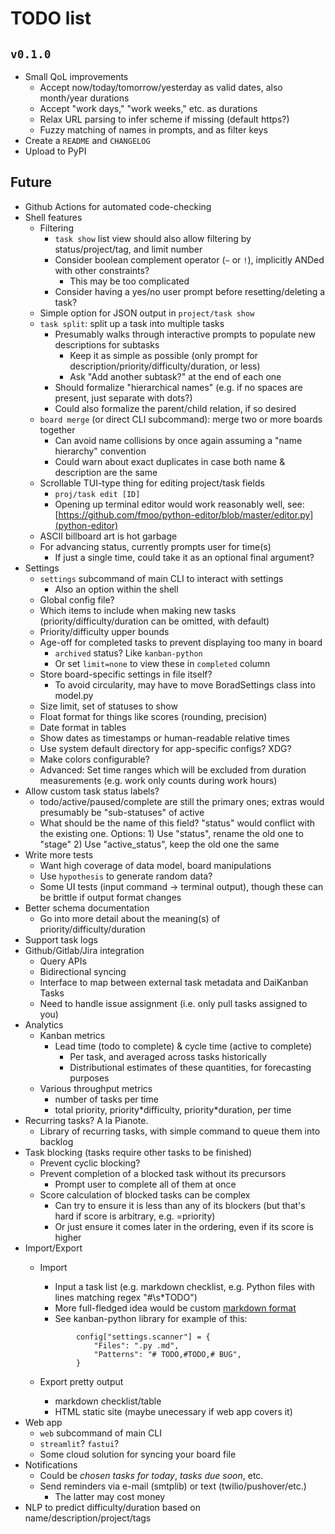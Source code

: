 # TODO list

## `v0.1.0`

- Small QoL improvements
  - Accept now/today/tomorrow/yesterday as valid dates, also month/year durations
  - Accept "work days," "work weeks," etc. as durations
  - Relax URL parsing to infer scheme if missing (default https?)
  - Fuzzy matching of names in prompts, and as filter keys
- Create a `README` and `CHANGELOG`
- Upload to PyPI

## Future

- Github Actions for automated code-checking
- Shell features
  - Filtering
    - `task show` list view should also allow filtering by status/project/tag, and limit number
    - Consider boolean complement operator (`~` or `!`), implicitly ANDed with other constraints?
      - This may be too complicated
    - Consider having a yes/no user prompt before resetting/deleting a task?
  - Simple option for JSON output in `project/task show`
  - `task split`: split up a task into multiple tasks
    - Presumably walks through interactive prompts to populate new descriptions for subtasks
      - Keep it as simple as possible (only prompt for description/priority/difficulty/duration, or less)
      - Ask "Add another subtask?" at the end of each one
    - Should formalize "hierarchical names" (e.g. if no spaces are present, just separate with dots?)
    - Could also formalize the parent/child relation, if so desired
  - `board merge` (or direct CLI subcommand): merge two or more boards together
    - Can avoid name collisions by once again assuming a "name hierarchy" convention
    - Could warn about exact duplicates in case both name & description are the same
  - Scrollable TUI-type thing for editing project/task fields
    - `proj/task edit [ID]`
    - Opening up terminal editor would work reasonably well, see: [https://github.com/fmoo/python-editor/blob/master/editor.py](python-editor)
  - ASCII billboard art is hot garbage
  - For advancing status, currently prompts user for time(s)
    - If just a single time, could take it as an optional final argument?
- Settings
  - `settings` subcommand of main CLI to interact with settings
    - Also an option within the shell
  - Global config file?
  - Which items to include when making new tasks (priority/difficulty/duration can be omitted, with default)
  - Priority/difficulty upper bounds
  - Age-off for completed tasks to prevent displaying too many in board
    - `archived` status? Like `kanban-python`
    - Or set `limit=none` to view these in `completed` column
  - Store board-specific settings in file itself?
    - To avoid circularity, may have to move BoradSettings class into model.py
  - Size limit, set of statuses to show
  - Float format for things like scores (rounding, precision)
  - Date format in tables
  - Show dates as timestamps or human-readable relative times
  - Use system default directory for app-specific configs? XDG?
  - Make colors configurable?
  - Advanced: Set time ranges which will be excluded from duration measurements (e.g. work only counts during work hours)
- Allow custom task status labels?
  - todo/active/paused/complete are still the primary ones; extras would presumably be "sub-statuses" of active
  - What should be the name of this field? "status" would conflict with the existing one. Options:
        1) Use "status", rename the old one to "stage"
        2) Use "active_status", keep the old one the same
- Write more tests
  - Want high coverage of data model, board manipulations
  - Use `hypothesis` to generate random data?
  - Some UI tests (input command -> terminal output), though these can be brittle if output format changes
- Better schema documentation
  - Go into more detail about the meaning(s) of priority/difficulty/duration
- Support task logs
- Github/Gitlab/Jira integration
  - Query APIs
  - Bidirectional syncing
  - Interface to map between external task metadata and DaiKanban Tasks
  - Need to handle issue assignment (i.e. only pull tasks assigned to you)
- Analytics
  - Kanban metrics
    - Lead time (todo to complete) & cycle time (active to complete)
      - Per task, and averaged across tasks historically
      - Distributional estimates of these quantities, for forecasting purposes
  - Various throughput metrics
    - number of tasks per time
    - total priority, priority\*difficulty, priority\*duration, per time
- Recurring tasks? A la Pianote.
  - Library of recurring tasks, with simple command to queue them into backlog
- Task blocking (tasks require other tasks to be finished)
  - Prevent cyclic blocking?
  - Prevent completion of a blocked task without its precursors
    - Prompt user to complete all of them at once
  - Score calculation of blocked tasks can be complex
    - Can try to ensure it is less than any of its blockers (but that's hard if score is arbitrary, e.g. =priority)
    - Or just ensure it comes later in the ordering, even if its score is higher
- Import/Export
  - Import
    - Input a task list (e.g. markdown checklist, e.g. Python files with lines matching regex "#\s*TODO")
    - More full-fledged idea would be custom [markdown format](doc/dkmarkdown.md)
    - See kanban-python library for example of this:

    ```lang=python
            config["settings.scanner"] = {
                "Files": ".py .md",
                "Patterns": "# TODO,#TODO,# BUG",
            }
    ```

  - Export pretty output
    - markdown checklist/table
    - HTML static site (maybe unecessary if web app covers it)
- Web app
  - `web` subcommand of main CLI
  - `streamlit`? `fastui`?
  - Some cloud solution for syncing your board file
- Notifications
  - Could be *chosen tasks for today*, *tasks due soon*, etc.
  - Send reminders via e-mail (smtplib) or text (twilio/pushover/etc.)
    - The latter may cost money
- NLP to predict difficulty/duration based on name/description/project/tags
